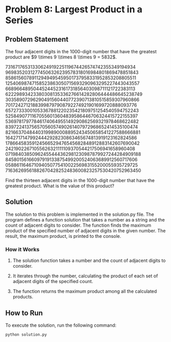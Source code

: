 # Problem 8: Largest Product in a Series

## Problem Statement

The four adjacent digits in the $1000$-digit number that have the greatest product are $9 \\times 9 \\times 8 \\times 9 = 5832$.

73167176531330624919225119674426574742355349194934  
96983520312774506326239578318016984801869478851843  
85861560789112949495459501737958331952853208805511  
12540698747158523863050715693290963295227443043557  
66896648950445244523161731856403098711121722383113  
62229893423380308135336276614282806444486645238749  
30358907296290491560440772390713810515859307960866  
70172427121883998797908792274921901699720888093776  
65727333001053367881220235421809751254540594752243  
52584907711670556013604839586446706324415722155397  
53697817977846174064955149290862569321978468622482  
83972241375657056057490261407972968652414535100474  
82166370484403199890008895243450658541227588666881  
16427171479924442928230863465674813919123162824586  
17866458359124566529476545682848912883142607690042  
24219022671055626321111109370544217506941658960408  
07198403850962455444362981230987879927244284909188  
84580156166097919133875499200524063689912560717606  
05886116467109405077541002256983155200055935729725  
71636269561882670428252483600823257530420752963450  

Find the thirteen adjacent digits in the $1000$-digit number that have the greatest product. What is the value of this product?

## Solution

The solution to this problem is implemented in the solution.py file. The program defines a function solution that takes a number as a string and the count of adjacent digits to consider. The function finds the maximum product of the specified number of adjacent digits in the given number. The result, the maximum product, is printed to the console.


### How it Works

1. The solution function takes a number and the count of adjacent digits to consider.

2. It iterates through the number, calculating the product of each set of adjacent digits of the specified count.

3. The function returns the maximum product among all the calculated products.

## How to Run

To execute the solution, run the following command:

```bash
python solution.py
